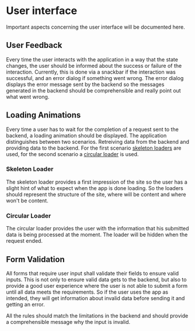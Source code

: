# User interface
Important aspects concerning the user interface will be documented here.

## User Feedback
Every time the user interacts with the application in a way that the state changes,
the user should be informed about the success or failure of the interaction.
Currently, this is done via a snackbar if the interaction was successful, and an error dialog
if something went wrong. The error dialog displays the error message sent by the backend
so the messages generated in the backend should be comprehensible and really point out what went wrong.

## Loading Animations
Every time a user has to wait for the completion of a request sent to the backend, a loading animation should be displayed.
The application distinguishes between two scenarios. Retreiving data from the backend and providing data to the backend.
For the first scenario [skeleton loaders](#skeleton-loader) are used, for the second scenario a [circular loader](#circular-loader) is used.

### Skeleton Loader
The skeleton loader provides a first impression of the site so the user has a slight hint
of what to expect when the app is done loading.
So the loaders should represent the structure of the site, where will be content and where won't be content.

### Circular Loader
The circular loader provides the user with the information that his submitted data is being processed at the moment.
The loader will be hidden when the request ended.

## Form Validation
All forms that require user input shall validate their fields to ensure valid inputs.
This is not only to ensure valid data gets to the backend, but also to provide a good user experience
where the user is not able to submit a form until all data meets the requirements.
So if the user uses the app as intended, they will get information about invalid data before sending 
it and getting an error.

All the rules should match the limitations in the backend and should provide a comprehensible
message why the input is invalid.